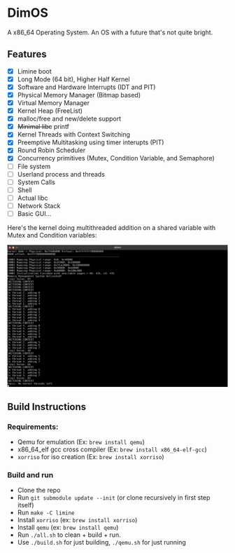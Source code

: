 # DimOS

A x86_64 Operating System. An OS with a future that's not quite bright.

## Features

- [x] Limine boot
- [x] Long Mode (64 bit), Higher Half Kernel
- [x] Software and Hardware Interrupts (IDT and PIT)
- [x] Physical Memory Manager (Bitmap based)
- [x] Virtual Memory Manager
- [x] Kernel Heap (FreeList)
- [x] malloc/free and new/delete support
- [x] ~~Minimal libc~~ printf
- [x] Kernel Threads with Context Switching
- [x] Preemptive Multitasking using timer interupts (PIT)
- [x] Round Robin Scheduler
- [x] Concurrency primitives (Mutex, Condition Variable, and Semaphore)
- [ ] File system
- [ ] Userland process and threads
- [ ] System Calls
- [ ] Shell
- [ ] Actual libc
- [ ] Network Stack
- [ ] Basic GUI...

Here's the kernel doing multithreaded addition on a shared variable with Mutex and Condition variables:

![Image](./docs/demo.png)

## Build Instructions

### Requirements:

- Qemu for emulation (Ex: `brew install qemu`)
- x86_64_elf gcc cross compiler (Ex: `brew install x86_64-elf-gcc`)
- `xorriso` for iso creation (Ex: `brew install xorriso`)

### Build and run

- Clone the repo
- Run `git submodule update --init` (or clone recursively in first step itself)
- Run `make -C limine`
- Install `xorriso` (ex: `brew install xorriso`)
- Install `qemu` (ex: `brew install qemu`)
- Run `./all.sh` to clean + build + run.
- Use `./build.sh` for just building, `./qemu.sh` for just running
